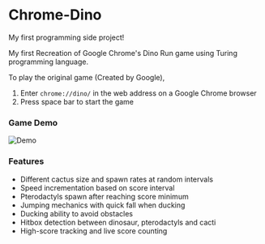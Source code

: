 # Chrome-Dino
My first programming side project!

My first Recreation of Google Chrome's Dino Run game using Turing programming language.

To play the original game (Created by Google),
1. Enter `chrome://dino/` in the web address on a Google Chrome browser
1. Press space bar to start the game

### Game Demo
![Demo](https://i.imgur.com/emdnPa3.gif)

### Features
* Different cactus size and spawn rates at random intervals
* Speed incrementation based on score interval
* Pterodactyls spawn after reaching score minimum
* Jumping mechanics with quick fall when ducking
* Ducking ability to avoid obstacles
* Hitbox detection between dinosaur, pterodactyls and cacti
* High-score tracking and live score counting
